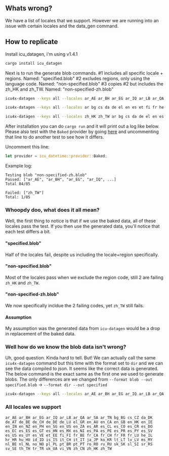 ## Whats wrong?

We have a list of locales that we support. However we are running into an issue with
certain locales and the data_gen command.

## How to replicate

Install icu_datagen, i'm using v1.4.1

```sh
cargo install icu_datagen
```

Next is to run the generate blob commands.
#1 includes all specific locale + regions. Named: "specified.blob"
#2 excludes regions, only using the language code. Named: "non-specified.blob"
#3 copies #2 but includes the zh_HK and zh_TW. Named: "non-specified-zh.blob"

```sh
icu4x-datagen --keys all --locales ar_AE ar_BH ar_EG ar_IQ ar_LB ar_QA ar_SA ar_TN bg_BG cs_CZ da_DK de_AT de_BE de_CH de_DE de_LU el_GR en_AU en_CA en_GB en_HK en_IE en_IN en_NZ en_PH en_SG en_US en_ZA es_AR es_CL es_CO es_CR es_DO es_EC es_ES es_GT es_HN es_MX es_NI es_PA es_PE es_PR es_PY es_SV es_US es_UY es_VE et_EE fi_FI fr_BE fr_CA fr_CH fr_FR fr_LU he_IL hr_HR hu_HU id_ID is_IS it_CH it_IT ja_JP ko_KR lt_LT lv_LV ms_MY nl_BE nl_NL no_NO pl_PL pt_BR pt_PT ro_RO ru_RU sk_SK sl_SI sr_RS sv_SE th_TH tr_TR uk_UA vi_VN zh_CN zh_HK zh_TW --format blob --out specified.blob

icu4x-datagen --keys all --locales ar bg cs da de el en es et fi fr he hr hu id is it ja ko lt lv ms nl no pl pt ro ru sk sl sr sv th tr uk vi zh --format blob --out non-specified.blob

icu4x-datagen --keys all --locales zh_HK zh_TW ar bg cs da de el en es et fi fr he hr hu id is it ja ko lt lv ms nl no pl pt ro ru sk sl sr sv th tr uk vi zh --format blob --out non-specified-zh.blob
```

After installation you can do `cargo run` and it will print out a log like below. Please also test with the `Baked` provider by going [here](src/main.rs#39) and uncommenting that line to do another test to see how it differs.

Uncomment this line:

```rust
let provider = icu_datetime::provider::Baked;
```

Example log:

```
Testing blob "non-specified-zh.blob"
Passed: ["ar_AE", "ar_BH", "ar_EG", "ar_IQ", ...]
Total 84/85

Failed: ["zh_TW"]
Total: 1/85
```

### Whoopdy doo, what does it all mean?

Well, the first thing to notice is that if we use the baked data, all of these locales pass the test. If you then use the generated data, you'll notice that each test differs a bit.

#### "specified.blob"

Half of the locales fail, despite us including the locale+region specifically.

#### "non-specified.blob"

Most of the locales pass when we exclude the region code, still 2 are failing `zh_HK` and `zh_TW`.

#### "non-specified-zh.blob"

We now specifically incldue the 2 failing codes, yet `zh_TW` still fails.

#### Assumption

My assumption was the generated data from `icu-datagen` would be a drop in replacement of the baked data.

### Well how do we know the blob data isn't wrong?

Uh, good question. Kinda hard to tell. But! We can actually call the same `icu4x-datagen` command but this time with the format set to `dir` and we can see the data compiled to json. It seems like the correct data is generated. The below command is the exact same as the first one we used to generate blobs. The only differences are we changed from `--format blob --out specified.blob` -> `--format dir --out specified`

```sh
icu4x-datagen --keys all --locales ar_AE ar_BH ar_EG ar_IQ ar_LB ar_QA ar_SA ar_TN bg_BG cs_CZ da_DK de_AT de_BE de_CH de_DE de_LU el_GR en_AU en_CA en_GB en_HK en_IE en_IN en_NZ en_PH en_SG en_US en_ZA es_AR es_CL es_CO es_CR es_DO es_EC es_ES es_GT es_HN es_MX es_NI es_PA es_PE es_PR es_PY es_SV es_US es_UY es_VE et_EE fi_FI fr_BE fr_CA fr_CH fr_FR fr_LU he_IL hr_HR hu_HU id_ID is_IS it_CH it_IT ja_JP ko_KR lt_LT lv_LV ms_MY nl_BE nl_NL no_NO pl_PL pt_BR pt_PT ro_RO ru_RU sk_SK sl_SI sr_RS sv_SE th_TH tr_TR uk_UA vi_VN zh_CN zh_HK zh_TW --format dir --out specified
```

### All locales we support

```
ar_AE ar_BH ar_EG ar_IQ ar_LB ar_QA ar_SA ar_TN bg_BG cs_CZ da_DK de_AT de_BE de_CH de_DE de_LU el_GR en_AU en_CA en_GB en_HK en_IE en_IN en_NZ en_PH en_SG en_US en_ZA es_AR es_CL es_CO es_CR es_DO es_EC es_ES es_GT es_HN es_MX es_NI es_PA es_PE es_PR es_PY es_SV es_US es_UY es_VE et_EE fi_FI fr_BE fr_CA fr_CH fr_FR fr_LU he_IL hr_HR hu_HU id_ID is_IS it_CH it_IT ja_JP ko_KR lt_LT lv_LV ms_MY nl_BE nl_NL no_NO pl_PL pt_BR pt_PT ro_RO ru_RU sk_SK sl_SI sr_RS sv_SE th_TH tr_TR uk_UA vi_VN zh_CN zh_HK zh_TW
```
